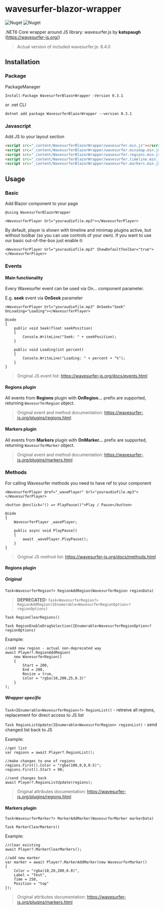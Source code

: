 # wavesurfer-blazor-wrapper

![Nuget](https://img.shields.io/nuget/v/WavesurferBlazorWrapper) ![Nuget](https://img.shields.io/nuget/dt/WavesurferBlazorWrapper)

.NET6 Core wrapper around JS library: wavesurfer.js by **katspaugh** (https://wavesurfer-js.org/)

> Actual version of included wavesurfer.js: 6.4.0

## Installation

### Package
PackageManager
```
Install-Package WavesurferBlazorWrapper -Version 0.3.1
```
or .net CLI
```
dotnet add package WavesurferBlazorWrapper --version 0.3.1
```

### Javascript
Add JS to your layout <head> section
```html
<script src="_content/WavesurferBlazorWrapper/wavesurfer.min.js"></script>
<script src="_content/WavesurferBlazorWrapper/wavesurfer.minimap.min.js"></script>
<script src="_content/WavesurferBlazorWrapper/wavesurfer.regions.min.js"></script>
<script src="_content/WavesurferBlazorWrapper/wavesurfer.timeline.min.js"></script>
<script src="_content/WavesurferBlazorWrapper/wavesurfer.markers.min.js"></script>
```

## Usage

### Basic
Add Blazor component to your page
```razor
@using WavesurferBlazorWrapper

<WavesurferPlayer Url="youraudiofile.mp3"></WavesurferPlayer>
```
By default, player is shown with timeline and minimap plugins active, but without toolbar (so you can use controls of your own). If you want to use our basic out-of-the-box just enable it:
```razor
<WavesurferPlayer Url="youraudiofile.mp3" ShowDefaultToolbar="true"></WavesurferPlayer>
```

### Events

#### Main functionality

Every Wavesurfer event can be used via On... component parameter.
  
E.g. **seek** event via **OnSeek** parameter
```razor
<WavesurferPlayer Url="youraudiofile.mp3" OnSeek="Seek" OnLoading="Loading"></WavesurferPlayer>

@code
{
    public void Seek(float seekPosition)
    {
        Console.WriteLine("Seek: " + seekPosition);
    }

    public void Loading(int percent)
    {
        Console.WriteLine("Loading: " + percent + "%");
    }
}
```
  
> Original JS event list: https://wavesurfer-js.org/docs/events.html

#### Regions plugin

All events from **Regions** plugin with **OnRegion...** prefix are supported, returning `WavesurferRegion` object.

> Original event and method documentation: https://wavesurfer-js.org/plugins/regions.html

#### Markers plugin

All events from **Markers** plugin with **OnMarker...** prefix are supported, returning `WavesurferMarker` object.

> Original event and method documentation: https://wavesurfer-js.org/plugins/markers.html
  
### Methods  
For calling Wavesurfer methods you need to have ref to your component  
```razor
<WavesurferPlayer @ref="_wavePlayer" Url="youraudiofile.mp3"></WavesurferPlayer>

<button @onclick="() => PlayPause()">Play / Pause</button>
  
@code
{
    WavesurferPlayer _wavePlayer;

    public async void PlayPause()
    {
        await _wavePlayer.PlayPause();
    }
}
```
> Original JS method list: https://wavesurfer-js.org/docs/methods.html

#### Regions plugin

##### Original

`Task<WavesurferRegion?> RegionAddRegion(WavesurferRegion regionData)`

> **DEPRECATED:** `Task<WavesurferRegion?> RegionAddRegion(IEnumerable<WavesurferRegionOption>? regionOptions)`

`Task RegionClearRegions()`

`Task RegionEnableDragSelection(IEnumerable<WavesurferRegionOption>? regionOptions)`

Example:
```razor
//add new region - actual non-deprecated way
await Player?.RegionAddRegion(
    new WavesurferRegion()
    {
        Start = 200,
        End = 280,
        Resize = true,
        Color = "rgba(10,200,25,0.3)"
    }
);
```

##### Wrapper specific

`Task<IEnumerable<WavesurferRegion>?> RegionList()` - retreive all regions, replacement for direct access to JS list

`Task RegionListUpdate(IEnumerable<WavesurferRegion> regionList)` - send changed list back to JS

Example:
```razor
//get list
var regions = await Player?.RegionList();

//make changes to one of regions
regions.First().Color = "rgba(100,0,0,0.5)";
regions.First().Start = 90;

//send changes back
await Player?.RegionListUpdate(regions);
```

> Original attributes documentation: https://wavesurfer-js.org/plugins/regions.html
 
#### Markers plugin

`Task<WavesurferMarker?> MarkerAddMarker(WavesurferMarker markerData)`

`Task MarkerClearMarkers()`

Example:
```razor
//clear existing
await Player?.MarkerClearMarkers();

//add new marker
var marker = await Player?.MarkerAddMarker(new WavesurferMarker()
{
    Color = "rgba(10,20,200,0.8)",
    Label = "Test",
    Time = 250,
    Position = "top"
});
```

> Original attributes documentation: https://wavesurfer-js.org/plugins/markers.html
